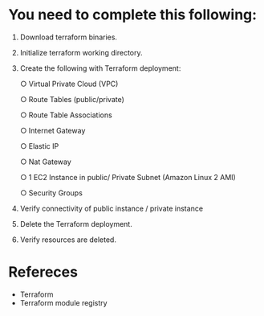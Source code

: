 # You need to complete this following:
1. Download terraform binaries.

2. Initialize terraform working directory.

4. Create the following with Terraform deployment:

     ○ Virtual Private Cloud (VPC)
  
     ○ Route Tables (public/private)
  
     ○ Route Table Associations
  
     ○ Internet Gateway
  
     ○ Elastic IP
  
     ○ Nat Gateway
  
     ○ 1 EC2 Instance in public/ Private Subnet (Amazon Linux 2 AMI)
  
     ○ Security Groups
   
5.  Verify connectivity of public instance / private instance

6.  Delete the Terraform deployment.
7.  Verify resources are deleted.
# Refereces
* Terraform
* Terraform module registry
  
